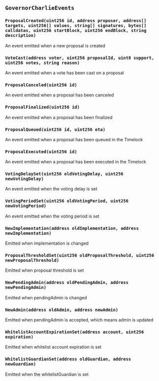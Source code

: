 ## `GovernorCharlieEvents`







### `ProposalCreated(uint256 id, address proposer, address[] targets, uint256[] values, string[] signatures, bytes[] calldatas, uint256 startBlock, uint256 endBlock, string description)`

An event emitted when a new proposal is created



### `VoteCast(address voter, uint256 proposalId, uint8 support, uint256 votes, string reason)`

An event emitted when a vote has been cast on a proposal




### `ProposalCanceled(uint256 id)`

An event emitted when a proposal has been canceled



### `ProposalFinalized(uint256 id)`

An event emitted when a proposal has been finalized



### `ProposalQueued(uint256 id, uint256 eta)`

An event emitted when a proposal has been queued in the Timelock



### `ProposalExecuted(uint256 id)`

An event emitted when a proposal has been executed in the Timelock



### `VotingDelaySet(uint256 oldVotingDelay, uint256 newVotingDelay)`

An event emitted when the voting delay is set



### `VotingPeriodSet(uint256 oldVotingPeriod, uint256 newVotingPeriod)`

An event emitted when the voting period is set



### `NewImplementation(address oldImplementation, address newImplementation)`

Emitted when implementation is changed



### `ProposalThresholdSet(uint256 oldProposalThreshold, uint256 newProposalThreshold)`

Emitted when proposal threshold is set



### `NewPendingAdmin(address oldPendingAdmin, address newPendingAdmin)`

Emitted when pendingAdmin is changed



### `NewAdmin(address oldAdmin, address newAdmin)`

Emitted when pendingAdmin is accepted, which means admin is updated



### `WhitelistAccountExpirationSet(address account, uint256 expiration)`

Emitted when whitelist account expiration is set



### `WhitelistGuardianSet(address oldGuardian, address newGuardian)`

Emitted when the whitelistGuardian is set





